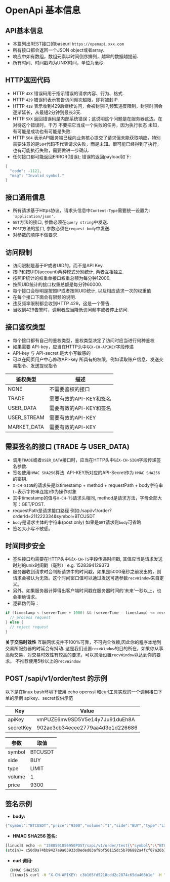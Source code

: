 # OpenApi 基本信息



## API基本信息

* 本篇列出REST接口的baseurl `https://openapi.xxx.com`
* 所有接口都会返回一个JSON object或者array.
* 响应中如有数组，数组元素以时间倒序排列，越早的数据越提前.
* 所有时间、时间戳均为UNIX时间，单位为毫秒.



## HTTP返回代码

* HTTP `4XX` 错误码用于指示错误的请求内容、行为、格式.
* HTTP `429` 错误码表示警告访问频次超限，即将被封IP.
* HTTP `418` 表示收到429后继续访问，会被封禁IP,频繁违反限制，封禁时间会逐渐延长，从最短2分钟到最长3天.
* HTTP `5XX` 返回错误码是内部系统错误；这说明这个问题是在服务器这边。在对待这个错误时，千万 不要把它当成一个失败的任务，因为执行状态 未知，有可能是成功也有可能是失败.
* HTTP `504` 表示API服务端已经向业务核心提交了请求但未能获取响应，特别需要注意的是`504`代码不代表请求失败，而是未知。很可能已经得到了执行，也有可能执行失败，需要做进一步确认.
* 任何接口都可能返回ERROR(错误); 错误的返回payload如下:

```java
{
  "code": -1121,
  "msg": "Invalid symbol."
}
```

## 接口通用信息

* 所有请求基于Https协议，请求头信息中`Content-Type`需要统一设置为: `'application/json'.`
* `GET`方法的接口, 参数必须在`query string`中发送.
* `POST`方法的接口, 参数必须在`request body`中发送.
* 对参数的顺序不做要求.

## 访问限制

* 访问限制是基于IP或者UID的，而不是API Key.
* 按IP和按UID(account)两种模式分别统计, 两者互相独立.
* 按照IP统计的权重单接口权重总额为每分钟12000.
* 按照UID统计的接口权重总额是每分钟60000.
* 每个接口会标明是按照IP或者按照UID统计, 以及相应请求一次的权重值
* 在每个接口下面会有限频的说明.
* 违反频率限制都会收到HTTP 429，这是一个警告.
* 当收到429告警时，调用者应当降低访问频率或者停止访问.



## 接口鉴权类型

* 每个接口都有自己的鉴权类型，鉴权类型决定了访问时应当进行何种鉴权
* 如果需要 API-key，应当在HTTP头中以`X-CH-APIKEY`字段传递
* API-key 与 API-secret 是大小写敏感的
* 可以在网页用户中心修改API-key 所具有的权限，例如读取账户信息、发送交易指令、发送提现指令

| 鉴权类型         | 描述              |
| ------------ | --------------- |
| NONE         | 不需要鉴权的接口        |
| TRADE        | 需要有效的API-KEY和签名 |
| USER\_DATA   | 需要有效的API-KEY和签名 |
| USER\_STREAM | 需要有效的API-KEY    |
| MARKET\_DATA | 需要有效的API-KEY    |

## 需要签名的接口 (TRADE 与 USER\_DATA)

* 调用`TRADE`或者`USER_DATA`接口时，应当在HTTP头中以`X-CH-SIGN`字段传递签名参数.
* 签名使用`HMAC SHA256`算法. API-KEY所对应的API-Secret作为 `HMAC SHA256` 的密钥.
* `X-CH-SIGN`的请求头是以timestamp + method + requestPath + body字符串(+表示字符串连接)作为操作对象
* 其中timestamp的值与`X-CH-TS`请求头相同, method是请求方法，字母全部大写：GET/POST.
* requestPath是请求接口路径 例如:/sapi/v1/order?orderId=211222334\&symbol=BTCUSDT
* `body`是请求主体的字符串(post only) 如果是`GET`请求则`body`可省略
* 签名大小写不敏感。

## 时间同步安全

* 签名接口均需要在HTTP头中以`X-CH-TS`字段传递时间戳, 其值应当是请求发送时刻的unix时间戳（毫秒） e.g. 1528394129373
* 服务器收到请求时会判断请求中的时间戳，如果是5000毫秒之前发出的，则请求会被认为无效。这个时间窗口值可以通过发送可选参数`recvWindow`来自定义。
* 另外，如果服务器计算得出客户端时间戳在服务器时间的‘未来’一秒以上，也会拒绝请求。
* 逻辑伪代码：

```java
if (timestamp < (serverTime + 1000) && (serverTime - timestamp) <= recvWindow) {
  // process request
} else {
  // reject request
}
```

**关于交易时效性** 互联网状况并不100%可靠，不可完全依赖,因此你的程序本地到交易所服务器的时延会有抖动. 这是我们设置`recvWindow`的目的所在，如果你从事高频交易，对交易时效性有较高的要求，可以灵活设置`recvWindow`以达到你的要求。 不推荐使用5秒以上的`recvWindow`

## POST /sapi/v1/order/test 的示例

以下是在linux bash环境下使用 echo openssl 和curl工具实现的一个调用接口下单的示例 apikey、secret仅供示范

| Key       | Value                            |
| --------- | -------------------------------- |
| apiKey    | vmPUZE6mv9SD5V5e14y7Ju91duEh8A   |
| secretKey | 902ae3cb34ecee2779aa4d3e1d226686 |

| 参数     | 取值      |
| ------ | ------- |
| symbol | BTCUSDT |
| side   | BUY     |
| type   | LIMIT   |
| volume | 1       |
| price  | 9300    |

## 签名示例

* **body:**&#x20;

```java
{"symbol":"BTCUSDT","price":"9300","volume":"1","side":"BUY","type":"LIMIT"}
```

* **HMAC SHA256 签名:**

```bash
[linux]$ echo -n "1588591856950POST/sapi/v1/order/test{\"symbol\":\"BTCUSDT\",\"price\":\"9300\",\"volume\":\"1\",\"side\":\"BUY\",\"type\":\"LIMIT\"}" | openssl dgst -sha256 -hmac "902ae3cb34ecee2779aa4d3e1d226686"
(stdin)= c50d0a74bb9427a9a03933d0eded03af9bf50115dc5b706882a4fcf07a26b761
```

* **curl 调用:**

```bash
  (HMAC SHA256)
  [linux]$ curl -H "X-CH-APIKEY: c3b165fd5218cdd2c2874c65da468b1e" -H "X-CH-SIGN: c50d0a74bb9427a9a03933d0eded03af9bf50115dc5b706882a4fcf07a26b761" -H "X-CH-TS: 1588591856950" -H "Content-Type:application/json" -X POST 'http://localhost:30000/sapi/v1/order/test' -d '{"symbol":"BTCUSDT","price":"9300","quantity":"1","side":"BUY","type":"LIMIT"}'
```
